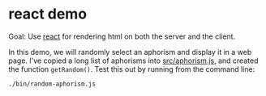 react demo
==========

Goal: Use [react](http://facebook.github.io/react/)
for rendering html on both the server and the client.

In this demo,
we will randomly select an aphorism and display it in a web page.
I've copied a long list of aphorisms into
[src/aphorism.js](src/aphorism.js),
and created the function `getRandom()`.
Test this out by running from the command line:

    ./bin/random-aphorism.js
